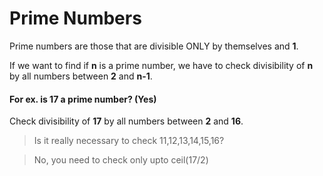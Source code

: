 # Prime Numbers

Prime numbers are those that are divisible ONLY by themselves and **1**.

If we want to find if **n** is a prime number, we have to check divisibility of **n** by all numbers between **2** and **n-1**.

#### For ex. is **17** a prime number? (Yes)

Check divisibility of **17** by all numbers between **2** and **16**.
>Is it really necessary to check 11,12,13,14,15,16?

>No, you need to check only upto ceil(17/2)